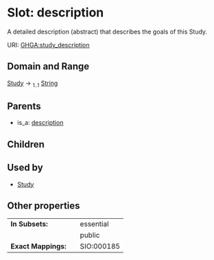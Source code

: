 
# Slot: description


A detailed description (abstract) that describes the goals of this Study.

URI: [GHGA:study_description](https://w3id.org/GHGA/study_description)


## Domain and Range

[Study](Study.md) &#8594;  <sub>1..1</sub> [String](types/String.md)

## Parents

 *  is_a: [description](description.md)

## Children


## Used by

 * [Study](Study.md)

## Other properties

|  |  |  |
| --- | --- | --- |
| **In Subsets:** | | essential |
|  | | public |
| **Exact Mappings:** | | SIO:000185 |

